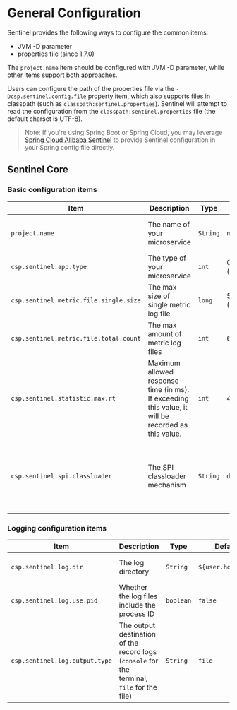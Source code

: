 # General Configuration

Sentinel provides the following ways to configure the common items:

- JVM -D parameter
- properties file (since 1.7.0)

The `project.name` item should be configured with JVM -D parameter, while other items support both approaches.

Users can configure the path of the properties file via the `-Dcsp.sentinel.config.file` property item, which also supports files in classpath (such as `classpath:sentinel.properties`). Sentinel will attempt to read the configuration from the `classpath:sentinel.properties` file (the default charset is UTF-8).

> Note: If you're using Spring Boot or Spring Cloud, you may leverage [Spring Cloud Alibaba Sentinel](https://github.com/alibaba/spring-cloud-alibaba) to provide Sentinel configuration in your Spring config file directly.

## Sentinel Core

### Basic configuration items

| Item | Description| Type | Default Value | Required | Notes |
|--------|--------|--------|--------|--------|--------|
| `project.name` | The name of your microservice | `String` | `null` | no | It's recommended to provide the name. |
| `csp.sentinel.app.type` | The type of your microservice | `int` | 0 (`APP_TYPE_COMMON`) | no | introduced since 1.6.0 |
| `csp.sentinel.metric.file.single.size` | The max size of single metric log file |`long`|52428800 (50MB)| no | |
| `csp.sentinel.metric.file.total.count` | The max amount of metric log files | `int` |6| no | |
| `csp.sentinel.statistic.max.rt`| Maximum allowed response time (in ms). If exceeding this value, it will be recorded as this value. | `int` | 4900 | no | introduced since 1.4.1 |
| `csp.sentinel.spi.classloader`| The SPI classloader mechanism | `String` | `default` | no | If the value is `context`, then Sentinel will use the thread context classloader as the SPI classloader. |

### Logging configuration items

| Item | Description| Type | Default Value | Required | Notes |
|--------|--------|--------|--------|--------|--------|
| `csp.sentinel.log.dir` | The log directory |`String`|`${user.home}/logs/csp/`| no | introduced since 1.3.0 |
| `csp.sentinel.log.use.pid`| Whether the log files include the process ID |`boolean`| `false` | no | introduced since 1.3.0 |
| `csp.sentinel.log.output.type` | The output destination of the record logs (`console` for the terminal, `file` for the file) | `String` | `file` | no | introduced since 1.6.2 |
